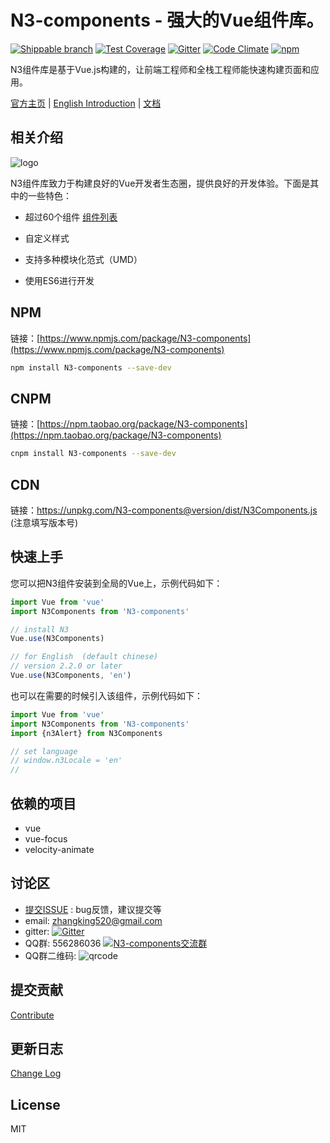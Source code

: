 N3-components - 强大的Vue组件库。
=========================

[![Shippable branch](https://img.shields.io/shippable/5444c5ecb904a4b21567b0ff/dev.svg?maxAge=2592000)]()
[![Test Coverage](https://codeclimate.com/github/N3-components/N3-components/badges/coverage.svg)](https://codeclimate.com/github/N3-components/N3-components/coverage)
[![Gitter](https://img.shields.io/gitter/room/nwjs/nw.js.svg?maxAge=2592000)](https://gitter.im/N3-components/chinese?utm_source=share-link&utm_medium=link&utm_campaign=share-link)
[![Code Climate](https://codeclimate.com/github/N3-components/N3-components/badges/gpa.svg)](https://codeclimate.com/github/N3-components/N3-components)
[![npm](https://img.shields.io/npm/l/express.svg?maxAge=2592000)]()

N3组件库是基于Vue.js构建的，让前端工程师和全栈工程师能快速构建页面和应用。

[官方主页](https://n3-components.github.io/N3-components/) | [English Introduction](https://github.com/N3-components/N3-components/blob/master/README.md) | [文档](https://n3-components.github.io/N3-components/)

相关介绍
------------

![logo](https://raw.githubusercontent.com/N3-components/N3-components/dev/docs/static/img/logo.png)

N3组件库致力于构建良好的Vue开发者生态圈，提供良好的开发体验。下面是其中的一些特色：

* 超过60个组件 [组件列表](https://github.com/N3-components/N3-components/tree/master/src)

* 自定义样式

* 支持多种模块化范式（UMD）

* 使用ES6进行开发

NPM
------------
链接：[https://www.npmjs.com/package/N3-components](https://www.npmjs.com/package/N3-components)

```bash
npm install N3-components --save-dev
```

CNPM
------------

链接：[https://npm.taobao.org/package/N3-components](https://npm.taobao.org/package/N3-components)

```bash
cnpm install N3-components --save-dev
```

CDN
------------

链接：https://unpkg.com/N3-components@version/dist/N3Components.js (注意填写版本号)

快速上手
------------

您可以把N3组件安装到全局的Vue上，示例代码如下：

```javascript
import Vue from 'vue'
import N3Components from 'N3-components'

// install N3
Vue.use(N3Components)

// for English  (default chinese)
// version 2.2.0 or later
Vue.use(N3Components, 'en')
```

也可以在需要的时候引入该组件，示例代码如下：

```javascript
import Vue from 'vue'
import N3Components from 'N3-components'
import {n3Alert} from N3Components

// set language  
// window.n3Locale = 'en'
//

```

依赖的项目
------------

* vue
* vue-focus
* velocity-animate

讨论区
----------
- [提交ISSUE](https://github.com/N3-components/N3-components/issues/new) : bug反馈，建议提交等
- email: zhangking520@gmail.com
- gitter: [![Gitter](https://img.shields.io/gitter/room/nwjs/nw.js.svg?maxAge=2592000)](https://gitter.im/N3-components/chinese?utm_source=share-link&utm_medium=link&utm_campaign=share-link)
- QQ群: 556286036 <a target="_blank" href="http://shang.qq.com/wpa/qunwpa?idkey=ae2b542ef32e8595664c746572d9a48187167e269ef5b6c80d8ed326fce5efdd"><img border="0" src="http://pub.idqqimg.com/wpa/images/group.png" alt="N3-components交流群" title="N3-components交流群"></a>
- QQ群二维码:
![qrcode](https://n3-components.github.io/N3-components/static/img/N3-QQ.png)

提交贡献
---------

[Contribute](https://github.com/N3-components/N3-components/blob/master/contribute.md)

更新日志
---------

[Change Log](https://github.com/N3-components/N3-components/blob/master/log.md)

License
------------

MIT